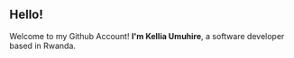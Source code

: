 ## Hello!

Welcome to my Github Account! **I'm Kellia Umuhire**, a software developer based in Rwanda.  


